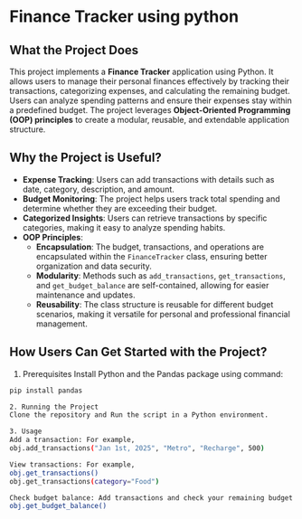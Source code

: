 # Finance Tracker using python

## What the Project Does
This project implements a **Finance Tracker** application using Python. It allows users to manage their personal finances effectively by tracking their transactions, categorizing expenses, and calculating the remaining budget. Users can analyze spending patterns and ensure their expenses stay within a predefined budget. The project leverages **Object-Oriented Programming (OOP) principles** to create a modular, reusable, and extendable application structure.

## Why the Project is Useful?
- **Expense Tracking**: Users can add transactions with details such as date, category, description, and amount.
- **Budget Monitoring**: The project helps users track total spending and determine whether they are exceeding their budget.
- **Categorized Insights**: Users can retrieve transactions by specific categories, making it easy to analyze spending habits.
- **OOP Principles**:
  - **Encapsulation**: The budget, transactions, and operations are encapsulated within the `FinanceTracker` class, ensuring better organization and data security.
  - **Modularity**: Methods such as `add_transactions`, `get_transactions`, and `get_budget_balance` are self-contained, allowing for easier maintenance and updates.
  - **Reusability**: The class structure is reusable for different budget scenarios, making it versatile for personal and professional financial management.

## How Users Can Get Started with the Project?

1. Prerequisites
Install Python and the Pandas package using command:
  ```bash
  pip install pandas

2. Running the Project
Clone the repository and Run the script in a Python environment.

3. Usage
Add a transaction: For example, 
obj.add_transactions("Jan 1st, 2025", "Metro", "Recharge", 500)

View transactions: For example, 
obj.get_transactions()
obj.get_transactions(category="Food")

Check budget balance: Add transactions and check your remaining budget after spending. For example, 
obj.get_budget_balance()








